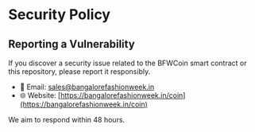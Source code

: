 # Security Policy

## Reporting a Vulnerability

If you discover a security issue related to the BFWCoin smart contract or this repository, please report it responsibly.

- 📧 Email: [sales@bangalorefashionweek.in](mailto:sales@bangalorefashionweek.in)
- 🌐 Website: [https://bangalorefashionweek.in/coin](https://bangalorefashionweek.in/coin)

We aim to respond within 48 hours.

